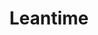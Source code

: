 ---
draft: false
title: Leantime
content:
  id: leantime
  name: Leantime
  logo: /images/applications/project-management/leantime/logo.png
  website: https://leantime.io/
  iframe_website: /website-iframe/applications/project-management/leantime
  dashboardImage: /images/applications/project-management/leantime/screenshot-1.png
  short_description: Leantime is a strategic project management system for non-project managers.
  description: "Leantime is a strategic project management system for non-project managers. It's an alternative to ClickUp, Monday, or Asana. As simple as Trello but as feature-rich as Jira."
  features:
    - title: Task Management
      description: kanban boards, Gantt, table, list, and calendar views, Unlimited subtasks and dependencies, Milestone management, Sprint Management, Time tracking & timesheets.
    - title: Project Planning
      description: Project Dashboards, reports & status updates, Goal & metrics tracking, Lean and Business Model Canvas, SWOT Analysis canvas, Risk Analysis, ... and more.
    - title: Information/Knowledge Management
      description: Wikis / Docs, Idea Boards, Retrospectives, File Storage via S3 or local filesystem, Screen & webcam recording, Comments/discussions on everything.
    - title: Administration
      description: Easy installation, Multiple user roles and per project permissions, Two-factor authentication, LDAP, OIDC integration, Integration with Mattermost, slack, discord, and Zulip (more coming soon)
  screenshots:
    - /images/applications/project-management/leantime/screenshot-1.png
    - /images/applications/project-management/leantime/screenshot-2.webp
---